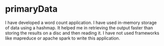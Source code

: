 # primaryData
I have developed a word count application. I have used in-memory storage of data using a hashmap. It helped me in retrieving the output faster than storing the results on a disc and then reading it. I have not used frameworks like mapreduce or apache spark to write this application. 
